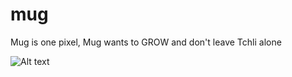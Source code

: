 # mug
Mug is one pixel, Mug wants to GROW and don't leave Tchli alone

![Alt text](/relative/path/to/MUG_GAME.PNG?raw=true "MUG THE GAME")
